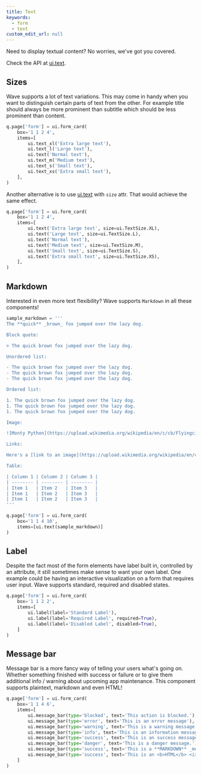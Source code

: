 ```yaml
---
title: Text
keywords:
  - form
  - text
custom_edit_url: null
---
```


Need to display textual content? No worries, we've got you covered.

Check the API at [ui.text](/docs/api/ui#text).

## Sizes

Wave supports a lot of text variations. This may come in handy when you want to distinguish certain parts of text from the other. For example title
should always be more prominent than subtitle which should be less prominent than content.

```py
q.page['form'] = ui.form_card(
    box='1 1 2 4',
    items=[
        ui.text_xl('Extra large text'),
        ui.text_l('Large text'),
        ui.text('Normal text'),
        ui.text_m('Medium text'),
        ui.text_s('Small text'),
        ui.text_xs('Extra small text'),
    ],
)
```

Another alternative is to use [ui.text](/docs/api/ui#text) with `size` attr. That would achieve the same effect.

```py
q.page['form'] = ui.form_card(
    box='1 1 2 4',
    items=[
        ui.text('Extra large text', size=ui.TextSize.XL),
        ui.text('Large text', size=ui.TextSize.L),
        ui.text('Normal text'),
        ui.text('Medium text', size=ui.TextSize.M),
        ui.text('Small text', size=ui.TextSize.S),
        ui.text('Extra small text', size=ui.TextSize.XS),
    ],
)
```

## Markdown

Interested in even more text flexibility? Wave supports `Markdown` in all these components!

```py
sample_markdown = '''
The **quick** _brown_ fox jumped over the lazy dog.

Block quote:

> The quick brown fox jumped over the lazy dog.

Unordered list:

- The quick brown fox jumped over the lazy dog.
- The quick brown fox jumped over the lazy dog.
- The quick brown fox jumped over the lazy dog.

Ordered list:

1. The quick brown fox jumped over the lazy dog.
1. The quick brown fox jumped over the lazy dog.
1. The quick brown fox jumped over the lazy dog.

Image:

![Monty Python](https://upload.wikimedia.org/wikipedia/en/c/cb/Flyingcircus_2.jpg)

Links:

Here's a [link to an image](https://upload.wikimedia.org/wikipedia/en/c/cb/Flyingcircus_2.jpg).

Table:

| Column 1 | Column 2 | Column 3 |
| -------- | -------- | -------- |
| Item 1   | Item 2   | Item 3   |
| Item 1   | Item 2   | Item 3   |
| Item 1   | Item 2   | Item 3   |
'''

q.page['form'] = ui.form_card(
    box='1 1 4 10',
    items=[ui.text(sample_markdown)]
)
```

## Label

Despite the fact most of the form elements have label built in, controlled by an attribute, it still sometimes make sense to want your own label. One example
could be having an interactive visualization on a form that requires user input. Wave supports standard, required and disabled states.

```py
q.page['form'] = ui.form_card(
    box='1 1 2 2',
    items=[
        ui.label(label='Standard Label'),
        ui.label(label='Required Label', required=True),
        ui.label(label='Disabled Label', disabled=True),
    ]
)
```

## Message bar

Message bar is a more fancy way of telling your users what's going on. Whether something finished with success or failure or to give them additional info / warning about
upcoming app maintenance. This component supports plaintext, markdown and even HTML!

```py
q.page['form'] = ui.form_card(
    box='1 1 4 6',
    items=[
        ui.message_bar(type='blocked', text='This action is blocked.'),
        ui.message_bar(type='error', text='This is an error message'),
        ui.message_bar(type='warning', text='This is a warning message.'),
        ui.message_bar(type='info', text='This is an information message.'),
        ui.message_bar(type='success', text='This is an success message.'),
        ui.message_bar(type='danger', text='This is a danger message.'),
        ui.message_bar(type='success', text='This is a **MARKDOWN** _message_.'),
        ui.message_bar(type='success', text='This is an <b>HTML</b> <i>message</i>.'),
    ]
)
```
